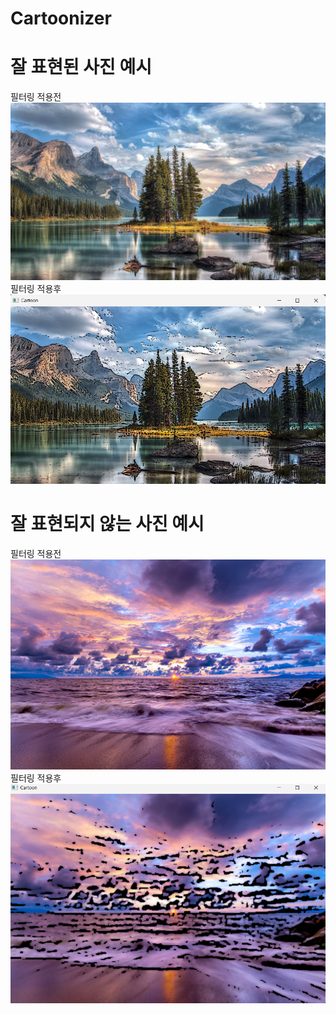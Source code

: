 # Cartoonizer
# 잘 표현된 사진 예시
필터링 적용전 ![tree](./tree.jpg)
필터링 적용후 ![filteringtree](./tree1.png)

# 잘 표현되지 않는 사진 예시
필터링 적용전 ![sky](./sky.jpg)
필터링 적용후 ![sky](./sky1.png)
